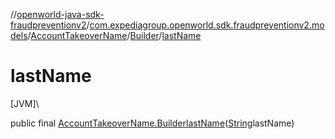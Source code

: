 //[openworld-java-sdk-fraudpreventionv2](../../../../index.md)/[com.expediagroup.openworld.sdk.fraudpreventionv2.models](../../index.md)/[AccountTakeoverName](../index.md)/[Builder](index.md)/[lastName](last-name.md)

# lastName

[JVM]\

public final [AccountTakeoverName.Builder](index.md)[lastName](last-name.md)([String](https://docs.oracle.com/javase/8/docs/api/java/lang/String.html)lastName)

